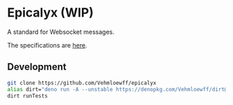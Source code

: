 # Epicalyx (WIP)

A standard for Websocket messages.

The specifications are [here](./spec.md).

## Development

```sh
git clone https://github.com/Vehmloewff/epicalyx
alias dirt="deno run -A --unstable https://denopkg.com/Vehmloewff/dirt@v1/cli.ts TasksFile.ts"
dirt runTests
```
